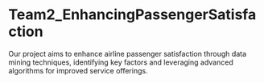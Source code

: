 # Team2_EnhancingPassengerSatisfaction
Our project aims to enhance airline passenger satisfaction through data mining techniques, identifying key factors and leveraging advanced algorithms for improved service offerings.
